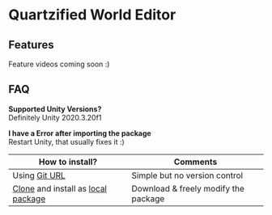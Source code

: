 # Quartzified World Editor

## Features

Feature videos coming soon :)

## FAQ

**Supported Unity Versions?**  
Definitely Unity 2020.3.20f1

**I have a Error after importing the package**  
Restart Unity, that usually fixes it :)

| **How to install?**                                                                                                                                                                                                               | Comments                             |
| --------------------------------------------------------------------------------------------------------------------------------------------------------------------------------------------------------------------------------- | ------------------------------------ |
| Using [Git URL](https://docs.unity3d.com/Manual/upm-ui-giturl.html)                                                                                                                                                               | Simple but no version control        |
| [Clone](https://docs.github.com/en/repositories/creating-and-managing-repositories/cloning-a-repository#cloning-a-repository-to-github-desktop) and install as [local package](https://docs.unity3d.com/Manual/upm-ui-local.html) | Download & freely modify the package |
